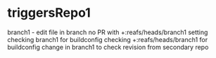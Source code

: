 # triggersRepo1
branch1 - edit file in branch no PR
with +:reafs/heads/branch1 setting
checking branch1 for buildconfig
checking +:reafs/heads/branch1 for buildconfig
change in branch1 to check revision from secondary repo
